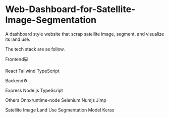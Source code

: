 # Web-Dashboard-for-Satellite-Image-Segmentation


A dashboard style website that scrap satellite image, segment, and visualize its land use.<br/>


The tech stack are as follow.

Frontend💻

React
Tailwind
TypeScript

Backend⚙️

Express
Node.js
TypeScript

Others
Onnxruntime-node
Selenium
Numjs
Jimp


Satellite Image Land Use Segmentation Model
Keras





